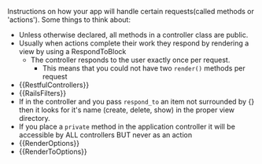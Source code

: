 Instructions on how your app will handle certain requests(called methods or 'actions'). Some things to think about:  

* Unless otherwise declared, all methods in a controller class are public.
* Usually when actions complete their work they respond by rendering a view by using a RespondToBlock
  * The controller responds to the user exactly once per request.
    * This means that you could not have two `render()` methods per request
* {{RestfulControllers}}
* {{RailsFilters}}
* If in the controller and you pass `respond_to` an item not surrounded by {} then it looks for it's name (create, delete, show) in the proper view directory.
* If you place a `private` method in the application controller it will be accessible by ALL controllers BUT never as an action
* {{RenderOptions}}
* {{RenderToOptions}}